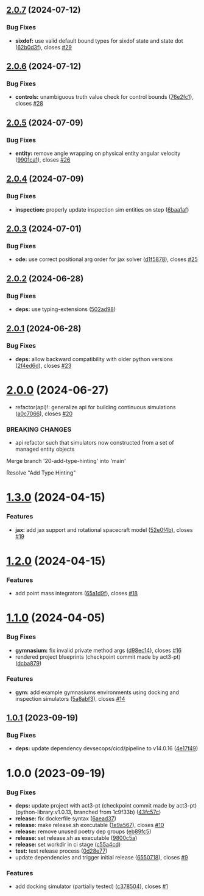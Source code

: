 ## [2.0.7](https://git.act3-ace.com/rta/safe-autonomy-stack/safe-autonomy-simulation/compare/v2.0.6...v2.0.7) (2024-07-12)


### Bug Fixes

* **sixdof:** use valid default bound types for sixdof state and state dot ([62b0d3f](https://git.act3-ace.com/rta/safe-autonomy-stack/safe-autonomy-simulation/commit/62b0d3f85506513e9d905e313f8cec011916db3c)), closes [#29](https://git.act3-ace.com/rta/safe-autonomy-stack/safe-autonomy-simulation/issues/29)

## [2.0.6](https://git.act3-ace.com/rta/safe-autonomy-stack/safe-autonomy-simulation/compare/v2.0.5...v2.0.6) (2024-07-12)


### Bug Fixes

* **controls:** unambiguous truth value check for control bounds ([76e2fc1](https://git.act3-ace.com/rta/safe-autonomy-stack/safe-autonomy-simulation/commit/76e2fc142929407bebd097cb93c1a93da446899e)), closes [#28](https://git.act3-ace.com/rta/safe-autonomy-stack/safe-autonomy-simulation/issues/28)

## [2.0.5](https://git.act3-ace.com/rta/safe-autonomy-stack/safe-autonomy-simulation/compare/v2.0.4...v2.0.5) (2024-07-09)


### Bug Fixes

* **entity:** remove angle wrapping on physical entity angular velocity ([9901ca1](https://git.act3-ace.com/rta/safe-autonomy-stack/safe-autonomy-simulation/commit/9901ca1491c8abc9c0400cf54b95a45be65fef19)), closes [#26](https://git.act3-ace.com/rta/safe-autonomy-stack/safe-autonomy-simulation/issues/26)

## [2.0.4](https://git.act3-ace.com/rta/safe-autonomy-stack/safe-autonomy-simulation/compare/v2.0.3...v2.0.4) (2024-07-09)


### Bug Fixes

* **inspection:** properly update inspection sim entities on step ([6baa1af](https://git.act3-ace.com/rta/safe-autonomy-stack/safe-autonomy-simulation/commit/6baa1af29e5edef7b722ae93bc86005d7c0b850f))

## [2.0.3](https://git.act3-ace.com/rta/safe-autonomy-stack/safe-autonomy-simulation/compare/v2.0.2...v2.0.3) (2024-07-01)


### Bug Fixes

* **ode:** use correct positional arg order for jax solver ([d1f5878](https://git.act3-ace.com/rta/safe-autonomy-stack/safe-autonomy-simulation/commit/d1f587828074de25a8cab623fd470645471a14ec)), closes [#25](https://git.act3-ace.com/rta/safe-autonomy-stack/safe-autonomy-simulation/issues/25)

## [2.0.2](https://git.act3-ace.com/rta/safe-autonomy-stack/safe-autonomy-simulation/compare/v2.0.1...v2.0.2) (2024-06-28)


### Bug Fixes

* **deps:** use typing-extensions ([502ad98](https://git.act3-ace.com/rta/safe-autonomy-stack/safe-autonomy-simulation/commit/502ad98aa53efd15a52438c124f2c922d0e554ba))

## [2.0.1](https://git.act3-ace.com/rta/safe-autonomy-stack/safe-autonomy-simulation/compare/v2.0.0...v2.0.1) (2024-06-28)


### Bug Fixes

* **deps:** allow backward compatibility with older python versions ([2f4ed6d](https://git.act3-ace.com/rta/safe-autonomy-stack/safe-autonomy-simulation/commit/2f4ed6d298df503a0c616e8634cff4fefb246663)), closes [#23](https://git.act3-ace.com/rta/safe-autonomy-stack/safe-autonomy-simulation/issues/23)

# [2.0.0](https://git.act3-ace.com/rta/safe-autonomy-stack/safe-autonomy-simulation/compare/v1.3.0...v2.0.0) (2024-06-27)


* refactor(api)!: generalize api for building continuous simulations ([a0c7066](https://git.act3-ace.com/rta/safe-autonomy-stack/safe-autonomy-simulation/commit/a0c70661d385b8eb09e4c0b24c44517f3bb129bf)), closes [#20](https://git.act3-ace.com/rta/safe-autonomy-stack/safe-autonomy-simulation/issues/20)


### BREAKING CHANGES

* api refactor such that simulators now constructed from a set of managed entity objects

Merge branch '20-add-type-hinting' into 'main'

Resolve "Add Type Hinting"

# [1.3.0](https://git.act3-ace.com/rta/safe-autonomy-stack/safe-autonomy-simulation/compare/v1.2.0...v1.3.0) (2024-04-15)


### Features

* **jax:** add jax support and rotational spacecraft model ([52e0f4b](https://git.act3-ace.com/rta/safe-autonomy-stack/safe-autonomy-simulation/commit/52e0f4bafe08aeeffe93cc5d3a93850521e63e72)), closes [#19](https://git.act3-ace.com/rta/safe-autonomy-stack/safe-autonomy-simulation/issues/19)

# [1.2.0](https://git.act3-ace.com/rta/safe-autonomy-stack/safe-autonomy-simulation/compare/v1.1.0...v1.2.0) (2024-04-15)


### Features

* add point mass integrators ([65a1d9f](https://git.act3-ace.com/rta/safe-autonomy-stack/safe-autonomy-simulation/commit/65a1d9f211a300a0d980a44c2efac45b8b60a8bb)), closes [#18](https://git.act3-ace.com/rta/safe-autonomy-stack/safe-autonomy-simulation/issues/18)

# [1.1.0](https://git.act3-ace.com/rta/safe-autonomy-stack/safe-autonomy-simulation/compare/v1.0.1...v1.1.0) (2024-04-05)


### Bug Fixes

* **gymnasium:** fix invalid private method args ([d98ec14](https://git.act3-ace.com/rta/safe-autonomy-stack/safe-autonomy-simulation/commit/d98ec143fe88557536e4eac75555fae960cba5a0)), closes [#16](https://git.act3-ace.com/rta/safe-autonomy-stack/safe-autonomy-simulation/issues/16)
* rendered project blueprints (checkpoint commit made by act3-pt) ([dcba879](https://git.act3-ace.com/rta/safe-autonomy-stack/safe-autonomy-simulation/commit/dcba8799ac9dc7b4d77134a64b53f407330e5eec))


### Features

* **gym:** add example gymnasiums environments using docking and inspection simulators ([5a8abf3](https://git.act3-ace.com/rta/safe-autonomy-stack/safe-autonomy-simulation/commit/5a8abf3e4f0585a5301287dc74e6da27c0e8e2c3)), closes [#14](https://git.act3-ace.com/rta/safe-autonomy-stack/safe-autonomy-simulation/issues/14)

## [1.0.1](https://git.act3-ace.com/rta/safe-autonomy-stack/safe-autonomy-simulation/compare/v1.0.0...v1.0.1) (2023-09-19)


### Bug Fixes

* **deps:** update dependency devsecops/cicd/pipeline to v14.0.16 ([4e17f49](https://git.act3-ace.com/rta/safe-autonomy-stack/safe-autonomy-simulation/commit/4e17f49dad0d507e3abcdf3c4cff659c038f9a87))

# 1.0.0 (2023-09-19)


### Bug Fixes

* **deps:** update project with act3-pt (checkpoint commit made by act3-pt) (python-library:v1.0.13, branched from 1c9f33b) ([43fc57c](https://git.act3-ace.com/rta/safe-autonomy-stack/safe-autonomy-simulation/commit/43fc57c242bba22a176e91ccf36f939303172c56))
* **release:** fix dockerfile syntax ([6aead37](https://git.act3-ace.com/rta/safe-autonomy-stack/safe-autonomy-simulation/commit/6aead37f6f8ee3353b7fa6849e9ebff99891c698))
* **release:** make release.sh executable ([1e9a567](https://git.act3-ace.com/rta/safe-autonomy-stack/safe-autonomy-simulation/commit/1e9a567831519b494e9cbdc4801b28cd2089d37b)), closes [#10](https://git.act3-ace.com/rta/safe-autonomy-stack/safe-autonomy-simulation/issues/10)
* **release:** remove unused poetry dep groups ([eb89fc5](https://git.act3-ace.com/rta/safe-autonomy-stack/safe-autonomy-simulation/commit/eb89fc53392f3a3def1cf1c5adfd30c762f7d439))
* **release:** set release.sh as executable ([9800c5a](https://git.act3-ace.com/rta/safe-autonomy-stack/safe-autonomy-simulation/commit/9800c5a94382f9ac1c003b3acce565052eac98d1))
* **release:** set workdir in ci stage ([c55a4cd](https://git.act3-ace.com/rta/safe-autonomy-stack/safe-autonomy-simulation/commit/c55a4cd3f0271dce839421440b90d9de37d20970))
* **test:** test release process ([0d28e77](https://git.act3-ace.com/rta/safe-autonomy-stack/safe-autonomy-simulation/commit/0d28e773f12277eb7ef3577f1cdcad829a589ca9))
* update dependencies and trigger initial release ([6550718](https://git.act3-ace.com/rta/safe-autonomy-stack/safe-autonomy-simulation/commit/65507180a31dce7303c9ebf110bedcba19390396)), closes [#9](https://git.act3-ace.com/rta/safe-autonomy-stack/safe-autonomy-simulation/issues/9)


### Features

* add docking simulator (partially tested) ([c378504](https://git.act3-ace.com/rta/safe-autonomy-stack/safe-autonomy-simulation/commit/c3785043c3fc4038efda08eb92e1e0eac2719d84)), closes [#1](https://git.act3-ace.com/rta/safe-autonomy-stack/safe-autonomy-simulation/issues/1)
